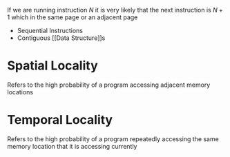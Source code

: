 If we are running instruction $N$ it is very likely that the next instruction is $N + 1$ which in the same page or an adjacent page
* Sequential Instructions
* Contiguous [[Data Structure]]s

# Spatial Locality
Refers to the high probability of a program accessing adjacent memory locations
# Temporal Locality
Refers to the high probability of a program repeatedly accessing the same memory location that it is accessing currently 